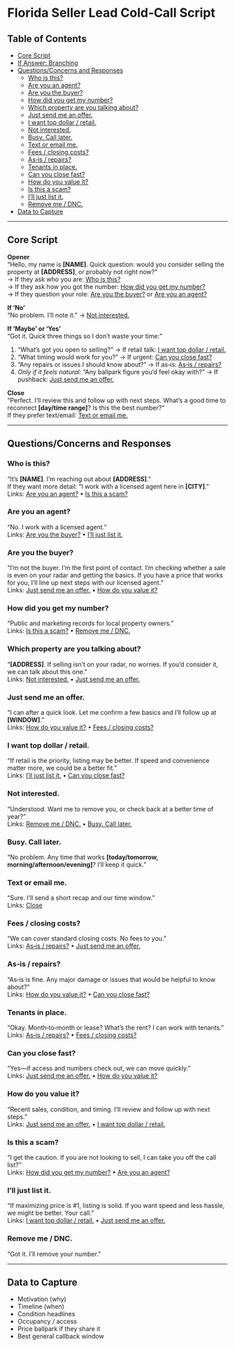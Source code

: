 # Florida Seller Lead Cold‑Call Script

## Table of Contents
- [Core Script](#core-script)
- [If Answer: Branching](#if-answer-branching)
- [Questions/Concerns and Responses](#questionsconcerns-and-responses)
  - [Who is this?](#who-is-this)
  - [Are you an agent?](#are-you-an-agent)
  - [Are you the buyer?](#are-you-the-buyer)
  - [How did you get my number?](#how-did-you-get-my-number)
  - [Which property are you talking about?](#which-property-are-you-talking-about)
  - [Just send me an offer.](#just-send-me-an-offer)
  - [I want top dollar / retail.](#i-want-top-dollar--retail)
  - [Not interested.](#not-interested)
  - [Busy. Call later.](#busy-call-later)
  - [Text or email me.](#text-or-email-me)
  - [Fees / closing costs?](#fees--closing-costs)
  - [As‑is / repairs?](#as-is--repairs)
  - [Tenants in place.](#tenants-in-place)
  - [Can you close fast?](#can-you-close-fast)
  - [How do you value it?](#how-do-you-value-it)
  - [Is this a scam?](#is-this-a-scam)
  - [I’ll just list it.](#ill-just-list-it)
  - [Remove me / DNC.](#remove-me--dnc)
- [Data to Capture](#data-to-capture)

---

## Core Script

**Opener**  
“Hello, my name is **[NAME]**. Quick question: would you consider selling the property at **[ADDRESS]**, or probably not right now?”  
→ If they ask who you are: [Who is this?](#who-is-this)  
→ If they ask how you got the number: [How did you get my number?](#how-did-you-get-my-number)  
→ If they question your role: [Are you the buyer?](#are-you-the-buyer) or [Are you an agent?](#are-you-an-agent)

**If ‘No’**  
“No problem. I’ll note it.” → [Not interested.](#not-interested)

**If ‘Maybe’ or ‘Yes’**  
“Got it. Quick three things so I don’t waste your time:”  
1) “What’s got you open to selling?” → If retail talk: [I want top dollar / retail.](#i-want-top-dollar--retail)  
2) “What timing would work for you?” → If urgent: [Can you close fast?](#can-you-close-fast)  
3) “Any repairs or issues I should know about?” → If as‑is: [As‑is / repairs?](#as-is--repairs)  
4) *Only if it feels natural:* “Any ballpark figure you’d feel okay with?” → If pushback: [Just send me an offer.](#just-send-me-an-offer)

**Close**  
“Perfect. I’ll review this and follow up with next steps. What’s a good time to reconnect **[day/time range]**? Is this the best number?”  
If they prefer text/email: [Text or email me.](#text-or-email-me)

---

## Questions/Concerns and Responses

### Who is this?
“It’s **[NAME]**. I’m reaching out about **[ADDRESS]**.”  
If they want more detail: “I work with a licensed agent here in **[CITY]**.”  
Links: [Are you an agent?](#are-you-an-agent) • [Is this a scam?](#is-this-a-scam)

### Are you an agent?
“No. I work with a licensed agent.”  
Links: [Are you the buyer?](#are-you-the-buyer) • [I’ll just list it.](#ill-just-list-it)

### Are you the buyer?
“I’m not the buyer. I’m the first point of contact. I’m checking whether a sale is even on your radar and getting the basics. If you have a price that works for you, I’ll line up next steps with our licensed agent.”  
Links: [Just send me an offer.](#just-send-me-an-offer) • [How do you value it?](#how-do-you-value-it)

### How did you get my number?
“Public and marketing records for local property owners.”  
Links: [Is this a scam?](#is-this-a-scam) • [Remove me / DNC.](#remove-me--dnc)

### Which property are you talking about?
“**[ADDRESS]**. If selling isn’t on your radar, no worries. If you’d consider it, we can talk about this one.”  
Links: [Not interested.](#not-interested) • [Just send me an offer.](#just-send-me-an-offer)

### Just send me an offer.
“I can after a quick look. Let me confirm a few basics and I’ll follow up at **[WINDOW]**.”  
Links: [How do you value it?](#how-do-you-value-it) • [Fees / closing costs?](#fees--closing-costs)

### I want top dollar / retail.
“If retail is the priority, listing may be better. If speed and convenience matter more, we could be a better fit.”  
Links: [I’ll just list it.](#ill-just-list-it) • [Can you close fast?](#can-you-close-fast)

### Not interested.
“Understood. Want me to remove you, or check back at a better time of year?”  
Links: [Remove me / DNC.](#remove-me--dnc) • [Busy. Call later.](#busy-call-later)

### Busy. Call later.
“No problem. Any time that works **[today/tomorrow, morning/afternoon/evening]**? I’ll keep it quick.”

### Text or email me.
“Sure. I’ll send a short recap and our time window.”  
Links: [Close](#core-script)

### Fees / closing costs?
“We can cover standard closing costs. No fees to you.”  
Links: [As‑is / repairs?](#as-is--repairs) • [Just send me an offer.](#just-send-me-an-offer)

### As‑is / repairs?
“As‑is is fine. Any major damage or issues that would be helpful to know about?”  
Links: [How do you value it?](#how-do-you-value-it) • [Can you close fast?](#can-you-close-fast)

### Tenants in place.
“Okay. Month‑to‑month or lease? What’s the rent? I can work with tenants.”  
Links: [As‑is / repairs?](#as-is--repairs) • [Fees / closing costs?](#fees--closing-costs)

### Can you close fast?
“Yes—if access and numbers check out, we can move quickly.”  
Links: [Just send me an offer.](#just-send-me-an-offer) • [How do you value it?](#how-do-you-value-it)

### How do you value it?
“Recent sales, condition, and timing. I’ll review and follow up with next steps.”  
Links: [Just send me an offer.](#just-send-me-an-offer) • [I want top dollar / retail.](#i-want-top-dollar--retail)

### Is this a scam?
“I get the caution. If you are not looking to sell, I can take you off the call list?”  
Links: [How did you get my number?](#how-did-you-get-my-number) • [Are you an agent?](#are-you-an-agent)

### I’ll just list it.
“If maximizing price is #1, listing is solid. If you want speed and less hassle, we might be better. Your call.”  
Links: [I want top dollar / retail.](#i-want-top-dollar--retail) • [Just send me an offer.](#just-send-me-an-offer)

### Remove me / DNC.
“Got it. I’ll remove your number.”  

---

## Data to Capture

- Motivation (why)  
- Timeline (when)  
- Condition headlines  
- Occupancy / access  
- Price ballpark if they share it  
- Best general callback window
